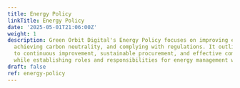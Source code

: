 ```yaml
---
title: Energy Policy
linkTitle: Energy Policy
date: '2025-05-01T21:06:00Z'
weight: 1
description: Green Orbit Digital's Energy Policy focuses on improving energy performance,
  achieving carbon neutrality, and complying with regulations. It outlines commitments
  to continuous improvement, sustainable procurement, and effective communication,
  while establishing roles and responsibilities for energy management within the organization.
draft: false
ref: energy-policy
---
```


